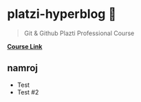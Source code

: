 # platzi-hyperblog 💚
> Git &amp; Github Plazti Professional Course

[**Course Link**](https://platzi.com/clases/git-github/ "Git & GitHub Professional Course")
## namroj

* Test
* Test #2
